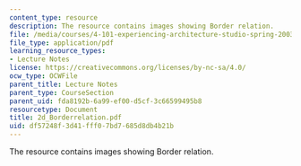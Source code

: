 ```yaml
---
content_type: resource
description: The resource contains images showing Border relation.
file: /media/courses/4-101-experiencing-architecture-studio-spring-2003/df57248f3d41fff07bd7685d8db4b21b_2d_Borderrelation.pdf
file_type: application/pdf
learning_resource_types:
- Lecture Notes
license: https://creativecommons.org/licenses/by-nc-sa/4.0/
ocw_type: OCWFile
parent_title: Lecture Notes
parent_type: CourseSection
parent_uid: fda8192b-6a99-ef00-d5cf-3c66599495b8
resourcetype: Document
title: 2d_Borderrelation.pdf
uid: df57248f-3d41-fff0-7bd7-685d8db4b21b
---
```

The resource contains images showing Border relation.